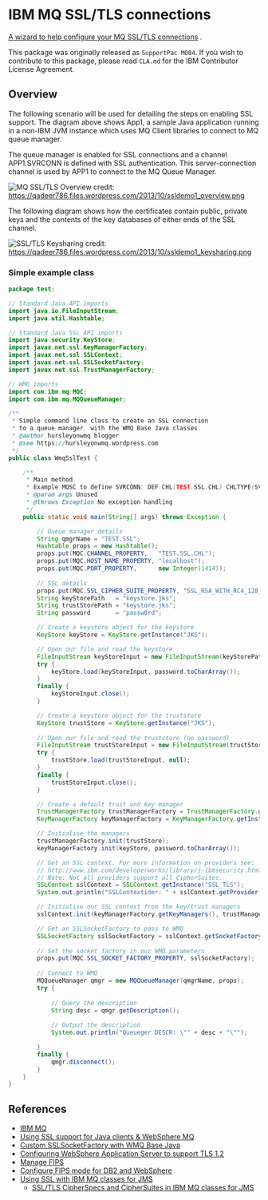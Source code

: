IBM MQ SSL/TLS connections
==========================

[A wizard to help configure your MQ SSL/TLS connections](https://github.com/ibm-messaging/mq-tls-ssl-wizard)
.

This package was originally released as `SupportPac MO04`. 
If you wish to contribute to this package, please read `CLA.md` 
for the IBM Contributor License Agreement.

## Overview


The following scenario will be used for detailing the steps on enabling SSL support.
The diagram above shows App1, a sample Java application running in a non-IBM JVM instance which uses MQ Client libraries to connect to MQ queue manager.

The queue manager is enabled for SSL connections and a channel APP1.SVRCONN is defined with SSL authentication. This server-connection channel is used by APP1 to connect to the MQ Queue Manager.

![][figure1]
credit: https://qadeer786.files.wordpress.com/2013/10/ssldemo1_overview.png

The following diagram shows how the certificates contain public, private keys and the contents of the key databases of either ends of the SSL channel.

![][figure2]
credit: https://qadeer786.files.wordpress.com/2013/10/ssldemo1_keysharing.png

### Simple example class

```java
package test;

// Standard Java API imports 
import java.io.FileInputStream;
import java.util.Hashtable;

// Standard Java SSL API imports
import java.security.KeyStore;
import javax.net.ssl.KeyManagerFactory;
import javax.net.ssl.SSLContext;
import javax.net.ssl.SSLSocketFactory;
import javax.net.ssl.TrustManagerFactory;

// WMQ imports
import com.ibm.mq.MQC;
import com.ibm.mq.MQQueueManager;

/**
 * Simple command line class to create an SSL connection
 * to a queue manager, with the WMQ Base Java classes.
 * @author hursleyonwmq blogger
 * @see https://hursleyonwmq.wordpress.com
 */
public class WmqSslTest {

    /**
     * Main method
     * Example MQSC to define SVRCONN: DEF CHL(TEST.SSL.CHL) CHLTYPE(SVRCONN) SSLCIPH(RC4_MD5_US)
     * @param args Unused
     * @throws Exception No exception handling
     */
    public static void main(String[] args) throws Exception {

        // Queue manager details
        String qmgrName = "TEST.SSL";
        Hashtable props = new Hashtable();
        props.put(MQC.CHANNEL_PROPERTY,   "TEST.SSL.CHL");
        props.put(MQC.HOST_NAME_PROPERTY, "localhost");
        props.put(MQC.PORT_PROPERTY,      new Integer(1414));
        
        // SSL details
        props.put(MQC.SSL_CIPHER_SUITE_PROPERTY, "SSL_RSA_WITH_RC4_128_MD5");
        String keyStorePath   = "keystore.jks";
        String trustStorePath = "keystore.jks";
        String password       = "passw0rd";

        // Create a keystore object for the keystore
        KeyStore keyStore = KeyStore.getInstance("JKS");

        // Open our file and read the keystore
        FileInputStream keyStoreInput = new FileInputStream(keyStorePath);
        try {
            keyStore.load(keyStoreInput, password.toCharArray());
        }
        finally {
            keyStoreInput.close();
        }               

        // Create a keystore object for the truststore
        KeyStore trustStore = KeyStore.getInstance("JKS");
        
        // Open our file and read the truststore (no password)
        FileInputStream trustStoreInput = new FileInputStream(trustStorePath);
        try {
            trustStore.load(trustStoreInput, null);
        }
        finally {
            trustStoreInput.close();
        }               

        // Create a default trust and key manager
        TrustManagerFactory trustManagerFactory = TrustManagerFactory.getInstance(TrustManagerFactory.getDefaultAlgorithm());
        KeyManagerFactory keyManagerFactory = KeyManagerFactory.getInstance(KeyManagerFactory.getDefaultAlgorithm());

        // Initialise the managers
        trustManagerFactory.init(trustStore);
        keyManagerFactory.init(keyStore, password.toCharArray());

        // Get an SSL context. For more information on providers see:
        // http://www.ibm.com/developerworks/library/j-ibmsecurity.html
        // Note: Not all providers support all CipherSuites.
        SSLContext sslContext = SSLContext.getInstance("SSL_TLS");
        System.out.println("SSLContextider: " + sslContext.getProvider().toString());

        // Initialise our SSL context from the key/trust managers  
        sslContext.init(keyManagerFactory.getKeyManagers(), trustManagerFactory.getTrustManagers(), null);

        // Get an SSLSocketFactory to pass to WMQ
        SSLSocketFactory sslSocketFactory = sslContext.getSocketFactory();
        
        // Set the socket factory in our WMQ parameters
        props.put(MQC.SSL_SOCKET_FACTORY_PROPERTY, sslSocketFactory);
        
        // Connect to WMQ
        MQQueueManager qmgr = new MQQueueManager(qmgrName, props);
        try {
        
            // Query the description
            String desc = qmgr.getDescription();
            
            // Output the description
            System.out.println("Queueger DESCR: \"" + desc + "\"");

        }
        finally {
            qmgr.disconnect();
        }
    }
}
```

## References
 - [IBM MQ](https://www.ibm.com/support/knowledgecenter/SSFKSJ/com.ibm.mq.helphome.doc/product_welcome_wmq.htm)
 - [Using SSL support for Java clients & WebSphere MQ](https://qadeer786.wordpress.com/2013/10/08/using-ssl-support-for-java-clients-websphere-mq/)
 - [Custom SSLSocketFactory with WMQ Base Java](https://hursleyonwmq.wordpress.com/2007/03/08/custom-sslsocketfactory-with-wmq-base-java/)
 - [Configuring WebSphere Application Server to support TLS 1.2](https://www.ibm.com/support/knowledgecenter/en/SS2L6K_5.0.0/com.ibm.rational.relm.install.doc/topics/t_enable_tls1.2_was.html)
 - [Manage FIPS](https://www.ibm.com/support/knowledgecenter/en/SSAW57_8.5.5/com.ibm.websphere.nd.doc/ae/usec_manage_fips.html)
 - [Configure FIPS mode for DB2 and WebSphere](https://www.ibm.com/developerworks/data/library/techarticle/dm-ind-configure-fips-db2-ws/index.html)
 - [Using SSL with IBM MQ classes for JMS](https://www.ibm.com/support/knowledgecenter/en/SSFKSJ_8.0.0/com.ibm.mq.dev.doc/q032390_.htm)
   - [SSL/TLS CipherSpecs and CipherSuites in IBM MQ classes for JMS](https://www.ibm.com/support/knowledgecenter/en/SSFKSJ_8.0.0/com.ibm.mq.dev.doc/q113220_.htm)


[figure1]: https://github.com/junlapong/mq-tls-ssl-wizard/raw/master/media/mq_ssl_tls_overview.png "MQ SSL/TLS Overview"
[figure2]: https://github.com/junlapong/mq-tls-ssl-wizard/raw/master/media/ssl_tls_keysharing.png "SSL/TLS Keysharing"
[figure3]: https://github.com/adam-p/markdown-here/raw/master/src/common/images/icon48.png "Logo Title Text 2"